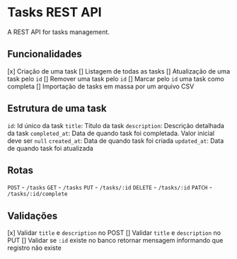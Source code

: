 # Tasks REST API

A REST API for tasks management.

## Funcionalidades

[x] Criação de uma task
[] Listagem de todas as tasks
[] Atualização de uma task pelo `id`
[] Remover uma task pelo `id`
[] Marcar pelo `id` uma task como completa
[] Importação de tasks em massa por um arquivo CSV

## Estrutura de uma task

`id`: Id único da task
`title`: Título da task
`description`: Descrição detalhada da task
`completed_at`: Data de quando task foi completada. Valor inicial deve ser `null`
`created_at`: Data de quando task foi criada
`updated_at`: Data de quando task foi atualizada

## Rotas

`POST` - `/tasks`
`GET` - `/tasks`
`PUT` - `/tasks/:id`
`DELETE` - `/tasks/:id`
`PATCH` - `/tasks/:id/complete`

## Validações

[x] Validar `title` e `description` no POST
[] Validar `title` e `description` no PUT
[] Validar se `:id` existe no banco retornar mensagem informando que registro não existe
